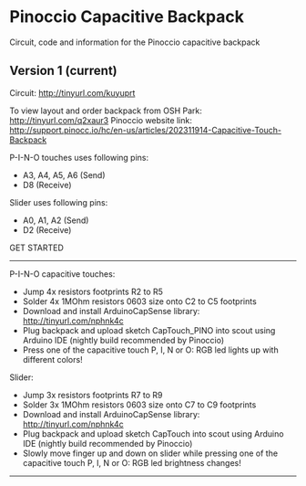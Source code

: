 Pinoccio Capacitive Backpack
============================
Circuit, code and information for the Pinoccio capacitive backpack

Version 1 (current)
----------------------------
Circuit: http://tinyurl.com/kuyuprt

To view layout and order backpack from OSH Park: http://tinyurl.com/q2xaur3
Pinoccio website link: http://support.pinocc.io/hc/en-us/articles/202311914-Capacitive-Touch-Backpack

P-I-N-O touches uses following pins:
 - A3, A4, A5, A6 (Send)
 - D8 (Receive)

Slider uses following pins:
 - A0, A1, A2 (Send)
 - D2 (Receive)

GET STARTED
**********

P-I-N-O capacitive touches:
- Jump 4x resistors footprints R2 to R5
- Solder 4x 1MOhm resistors 0603 size onto C2 to C5 footprints
- Download and install ArduinoCapSense library: http://tinyurl.com/nphnk4c
- Plug backpack and upload sketch CapTouch_PINO into scout using Arduino IDE (nightly build recommended by Pinoccio)
- Press one of the capacitive touch P, I, N or O: RGB led lights up with different colors!

Slider:
- Jump 3x resistors footprints R7 to R9
- Solder 3x 1MOhm resistors 0603 size onto C7 to C9 footprints
- Download and install ArduinoCapSense library: http://tinyurl.com/nphnk4c
- Plug backpack and upload sketch CapTouch into scout using Arduino IDE (nightly build recommended by Pinoccio)
- Slowly move finger up and down on slider while pressing one of the capacitive touch P, I, N or O: RGB led brightness changes!

**********
